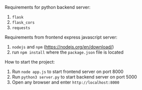 Requirements for python backend server:
1. `flask`
2. `flask_cors`
3. `requests`

Requirements from frontend express javascript server:
1. `nodejs` and `npm` (https://nodejs.org/en/download/)
2. run `npm install` where the `package.json` file is located

How to start the project:
1. Run `node app.js` to start frontend server on port 8000
2. Run `python3 server.py` to start backend server on port 5000
3. Open any browser and enter `http://localhost:8000`
